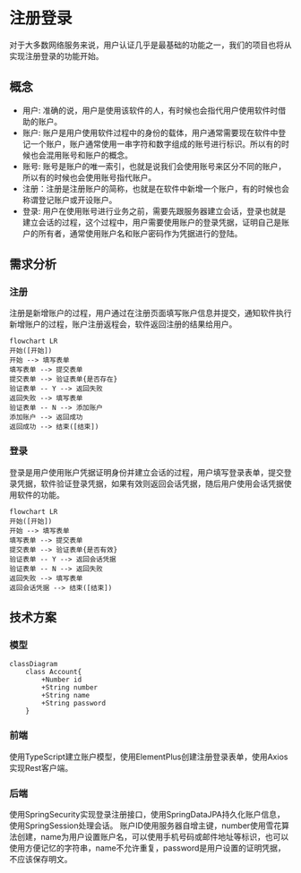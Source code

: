 # 注册登录

对于大多数网络服务来说，用户认证几乎是最基础的功能之一，我们的项目也将从实现注册登录的功能开始。

## 概念

* 用户: 准确的说，用户是使用该软件的人，有时候也会指代用户使用软件时借助的账户。
* 账户: 账户是用户使用软件过程中的身份的载体，用户通常需要现在软件中登记一个账户，账户通常使用一串字符和数字组成的账号进行标识。所以有的时候也会混用账号和账户的概念。
* 账号: 账号是账户的唯一索引，也就是说我们会使用账号来区分不同的账户，所以有的时候也会使用账号指代账户。
* 注册：注册是注册账户的简称，也就是在软件中新增一个账户，有的时候也会称谓登记账户或开设账户。
* 登录: 用户在使用账号进行业务之前，需要先跟服务器建立会话，登录也就是建立会话的过程，这个过程中，用户需要使用账户的登录凭据，证明自己是账户的所有者，通常使用账户名和账户密码作为凭据进行的登陆。

## 需求分析

### 注册

注册是新增账户的过程，用户通过在注册页面填写账户信息并提交，通知软件执行新增账户的过程，账户注册返程会，软件返回注册的结果给用户。

```mermaid
flowchart LR
开始([开始])
开始 --> 填写表单
填写表单 --> 提交表单
提交表单 --> 验证表单{是否存在}
验证表单 -- Y --> 返回失败
返回失败 --> 填写表单
验证表单 -- N --> 添加账户
添加账户 --> 返回成功
返回成功 --> 结束([结束])
```

### 登录

登录是用户使用账户凭据证明身份并建立会话的过程，用户填写登录表单，提交登录凭据，软件验证登录凭据，如果有效则返回会话凭据，随后用户使用会话凭据使用软件的功能。

```mermaid
flowchart LR
开始([开始])
开始 --> 填写表单
填写表单 --> 提交表单
提交表单 --> 验证表单{是否有效}
验证表单 -- Y --> 返回会话凭据
验证表单 -- N --> 返回失败
返回失败 --> 填写表单
返回会话凭据 --> 结束([结束])
```

## 技术方案

### 模型

```mermaid
classDiagram
    class Account{
        +Number id
        +String number
        +String name
        +String password
    }
```

### 前端

使用TypeScript建立账户模型，使用ElementPlus创建注册登录表单，使用Axios实现Rest客户端。

### 后端

使用SpringSecurity实现登录注册接口，使用SpringDataJPA持久化账户信息，使用SpringSession处理会话。
账户ID使用服务器自增主键，number使用雪花算法创建，name为用户设置账户名，可以使用手机号码或邮件地址等标识，也可以使用方便记忆的字符串，name不允许重复，password是用户设置的证明凭据，不应该保存明文。